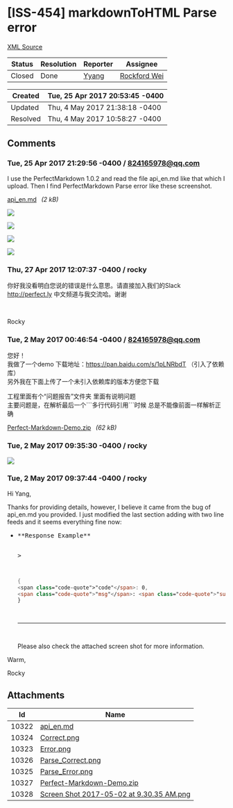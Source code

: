 # [ISS-454] markdownToHTML Parse error

[XML Source](../xml/ISS-454.xml)
<p></p>





Status|Resolution|Reporter|Assignee
------|----------|--------|--------
Closed|Done|[Yyang](824165978@qq.com)|[Rockford Wei]($rocky)





Created|Tue, 25 Apr 2017 20:53:45 -0400
-------|--------------
Updated|Thu, 4 May 2017 21:38:18 -0400
Resolved|Thu, 4 May 2017 10:58:27 -0400


## Comments




### Tue, 25 Apr 2017 21:29:56 -0400 / 824165978@qq.com 

<p><p>I use the PerfectMarkdown 1.0.2 and read the file api_en.md like that which I upload. Then I find PerfectMarkdown Parse error like these screenshot.</p>

<p><span class="nobr"><a href="http://jira.perfect.org:8080/secure/attachment/10322/10322_api_en.md" title="api_en.md attached to ISS-454">api_en.md<sup><img class="rendericon" src="http://jira.perfect.org:8080/images/icons/link_attachment_7.gif" height="7" width="7" align="absmiddle" alt="" border="0"/></sup></a></span> <em>(2 kB)</em></p>

<p><span class="image-wrap" style=""><a id="10323_thumb" href="http://jira.perfect.org:8080/secure/attachment/10323/10323_Error.png" title="Error.png" file-preview-type="image" file-preview-id="10323" file-preview-title="Error.png"><img src="http://jira.perfect.org:8080/secure/thumbnail/10323/_thumb_10323.png" style="border: 0px solid black" /></a></span></p>

<p><span class="image-wrap" style=""><a id="10324_thumb" href="http://jira.perfect.org:8080/secure/attachment/10324/10324_Correct.png" title="Correct.png" file-preview-type="image" file-preview-id="10324" file-preview-title="Correct.png"><img src="http://jira.perfect.org:8080/secure/thumbnail/10324/_thumb_10324.png" style="border: 0px solid black" /></a></span></p>

<p><span class="image-wrap" style=""><a id="10325_thumb" href="http://jira.perfect.org:8080/secure/attachment/10325/10325_Parse_Error.png" title="Parse_Error.png" file-preview-type="image" file-preview-id="10325" file-preview-title="Parse_Error.png"><img src="http://jira.perfect.org:8080/secure/thumbnail/10325/_thumb_10325.png" style="border: 0px solid black" /></a></span></p>

<p><span class="image-wrap" style=""><a id="10326_thumb" href="http://jira.perfect.org:8080/secure/attachment/10326/10326_Parse_Correct.png" title="Parse_Correct.png" file-preview-type="image" file-preview-id="10326" file-preview-title="Parse_Correct.png"><img src="http://jira.perfect.org:8080/secure/thumbnail/10326/_thumb_10326.png" style="border: 0px solid black" /></a></span></p></p>


### Thu, 27 Apr 2017 12:07:37 -0400 / rocky 

<p><p>你好我没看明白您说的错误是什么意思。请直接加入我们的Slack <a href="http://perfect.ly/" class="external-link" rel="nofollow">http://perfect.ly</a> 中文频道与我交流哈。谢谢</p>

<p> </p>

<p>Rocky</p></p>


### Tue, 2 May 2017 00:46:54 -0400 / 824165978@qq.com 

<p><p>您好！<br/>
我做了一个demo 下载地址：<a href="https://pan.baidu.com/s/1pLNRbdT" class="external-link" rel="nofollow">https://pan.baidu.com/s/1pLNRbdT</a> （引入了依赖库）<br/>
另外我在下面上传了一个未引入依赖库的版本方便您下载</p>

<p>工程里面有个“问题报告”文件夹 里面有说明问题<br/>
主要问题是，在解析最后一个```多行代码引用```时候 总是不能像前面一样解析正确</p>

<p><span class="nobr"><a href="http://jira.perfect.org:8080/secure/attachment/10327/10327_Perfect-Markdown-Demo.zip" title="Perfect-Markdown-Demo.zip attached to ISS-454">Perfect-Markdown-Demo.zip<sup><img class="rendericon" src="http://jira.perfect.org:8080/images/icons/link_attachment_7.gif" height="7" width="7" align="absmiddle" alt="" border="0"/></sup></a></span> <em>(62 kB)</em></p></p>


### Tue, 2 May 2017 09:35:30 -0400 / rocky 

<p><p><span class="image-wrap" style=""><a id="10328_thumb" href="http://jira.perfect.org:8080/secure/attachment/10328/10328_Screen+Shot+2017-05-02+at+9.30.35+AM.png" title="Screen Shot 2017-05-02 at 9.30.35 AM.png" file-preview-type="image" file-preview-id="10328" file-preview-title="Screen Shot 2017-05-02 at 9.30.35 AM.png"><img src="http://jira.perfect.org:8080/secure/thumbnail/10328/_thumb_10328.png" style="border: 0px solid black" /></a></span></p></p>


### Tue, 2 May 2017 09:37:44 -0400 / rocky 

<p><p>Hi Yang,</p>

<p>Thanks for providing details, however, I believe it came from the bug of api_en.md you provided. I just modified the last section adding with two line feeds and it seems everything fine now:</p>
<ul>
	<li><div class="code panel" style="border-width: 1px;"><div class="codeContent panelContent">
<pre class="code-java">
**Response Example**

&gt;
```swift
{
<span class="code-quote">"code"</span>: 0,
<span class="code-quote">"msg"</span>: <span class="code-quote">"success"</span>
}
```

---
</pre>
</div></div>
<p>Please also check the attached screen shot for more information.</p></li>
</ul>


<p>Warm,</p>

<p>Rocky</p></p>

## Attachments





Id|Name
------|------------
10322|[api_en.md](../attachment/10322/api_en.md)
10324|[Correct.png](../attachment/10324/Correct.png)
10323|[Error.png](../attachment/10323/Error.png)
10326|[Parse_Correct.png](../attachment/10326/Parse_Correct.png)
10325|[Parse_Error.png](../attachment/10325/Parse_Error.png)
10327|[Perfect-Markdown-Demo.zip](../attachment/10327/Perfect-Markdown-Demo.zip)
10328|[Screen Shot 2017-05-02 at 9.30.35 AM.png](../attachment/10328/Screen+Shot+2017-05-02+at+9.30.35+AM.png)

